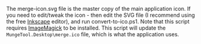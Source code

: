 ﻿The merge-icon.svg file is the master copy of the main application icon. If you need to edit/tweak the icon - then edit the SVG file (I recommend using the free [Inkscape](https://inkscape.org/) editor), and run convert-to-ico.ps1. Note that this script requires [ImageMagick](https://imagemagick.org/index.php) to be installed. This script will update the `MungeTool.Desktop\merge.ico` file, which is what the application uses.